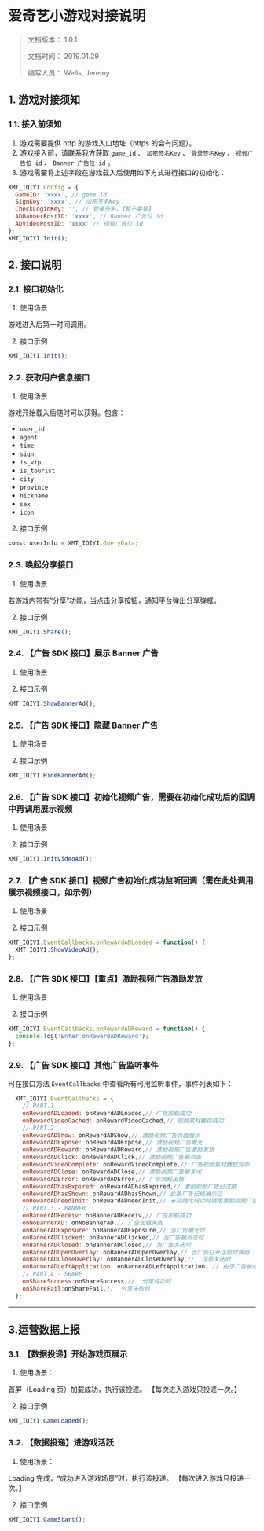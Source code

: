 # 爱奇艺小游戏对接说明

> 文档版本： 1.0.1
>
> 文档时间： 2019.01.29
>
> 编写人员： Wells, Jeremy

## 1. 游戏对接须知

### 1.1. 接入前须知

1. 游戏需要提供 http 的游戏入口地址（https 的会有问题）。
2. 游戏接入前，请联系我方获取 `game_id` 、 `加密签名Key` 、 `登录签名Key` 、 `视频广告位 id` 、 `Banner 广告位 id` 。
3. 游戏需要将上述字段在游戏载入后使用如下方式进行接口的初始化：

```javascript
XMT_IQIYI.Config = {
  GameID: 'xxxx', // game_id
  SignKey: 'xxxx', // 加密签名Key
  CheckLoginKey: '', // 登录签名，【暂不需要】
  ADBannerPostID: 'xxxx', // Banner 广告位 id
  ADVideoPostID: 'xxxx' // 视频广告位 id
};
XMT_IQIYI.Init();
```

## 2. 接口说明

### 2.1. 接口初始化

1. 使用场景

游戏进入后第一时间调用。

2. 接口示例

```javascript
XMT_IQIYI.Init();
```

### 2.2. 获取用户信息接口

1. 使用场景

游戏开始载入后随时可以获得。包含：

- `user_id`
- `agent`
- `time`
- `sign`
- `is_vip`
- `is_tourist`
- `city`
- `province`
- `nickname`
- `sex`
- `icon`

2. 接口示例

```javascript
const userInfo = XMT_IQIYI.QueryData;
```

### 2.3. 唤起分享接口

1. 使用场景

若游戏内带有“分享”功能，当点击分享按钮，通知平台弹出分享弹框。

2. 接口示例

```javascript
XMT_IQIYI.Share();
```

### 2.4. 【广告 SDK 接口】展示 Banner 广告

1. 使用场景

2. 接口示例

```javascript
XMT_IQIYI.ShowBannerAd();
```

### 2.5. 【广告 SDK 接口】隐藏 Banner 广告

1. 使用场景

2. 接口示例

```javascript
XMT_IQIYI.HideBannerAd();
```

### 2.6. 【广告 SDK 接口】初始化视频广告，需要在初始化成功后的回调中再调用展示视频

1. 使用场景

2. 接口示例

```javascript
XMT_IQIYI.InitVideoAd();
```

### 2.7. 【广告 SDK 接口】视频广告初始化成功监听回调（需在此处调用展示视频接口，如示例）

1. 使用场景

2. 接口示例

```javascript
XMT_IQIYI.EventCallbacks.onRewardADLoaded = function() {
  XMT_IQIYI.ShowVideoAd();
};
```

### 2.8. 【广告 SDK 接口】【重点】激励视频广告激励发放

1. 使用场景

2. 接口示例

```javascript
XMT_IQIYI.EventCallbacks.onRewardADReward = function() {
  console.log('Enter onRewardADReward');
};
```

### 2.9. 【广告 SDK 接口】其他广告监听事件

可在接口方法 `EventCallbacks` 中查看所有可用监听事件，事件列表如下：

```javascript
  XMT_IQIYI.EventCallbacks = {
    // PART.1
    onRewardADLoaded: onRewardADLoaded,// 广告加载成功
    onRewardVideoCached: onRewardVideoCached,// 视频素材缓存成功
    // PART.2
    onRewardADShow: onRewardADShow,// 激励视频广告页面展示
    onRewardADExpose: onRewardADExpose,// 激励视频广告曝光
    onRewardADReward: onRewardADReward,// 激励视频广告激励发放
    onRewardADClick: onRewardADClick,// 激励视频广告被点击
    onRewardVideoComplete: onRewardVideoComplete,// 广告视频素材播放完毕
    onRewardADClose: onRewardADClose,// 激励视频广告被关闭
    onRewardADError: onRewardADError,// 广告流程出错
    onRewardADhasExpired: onRewardADhasExpired,// 激励视频广告已过期
    onRewardADhasShown: onRewardADhasShown,// 此条广告已经展示过
    onRewardADneedInit: onRewardADneedInit,// 未初始化成功时调用激励视频广告展示
    // PART.3 - BANNER
    onBannerADReceiv: onBannerADReceiv,// 广告加载成功
    onNoBannerAD: onNoBannerAD,// 广告加载失败
    onBannerADExposure: onBannerADExposure,// 当广告曝光时
    onBannerADClicked: onBannerADClicked,// 当广告被点击时
    onBannerADClosed: onBannerADClosed,// 当广告关闭时
    onBannerADOpenOverlay: onBannerADOpenOverlay,// 当广告打开浮层时调用
    onBannerADCloseOverlay: onBannerADCloseOverlay,//  浮层关闭时
    onBannerADLeftApplication: onBannerADLeftApplication, // 由于广告被点击离开 APP 时
    // PART.4 - SHARE
    onShareSuccess:onShareSuccess,//  分享成功时
    onShareFail:onShareFail,//  分享失败时
  };
```

---

## 3.运营数据上报

### 3.1. 【数据投递】开始游戏页展示

1. 使用场景：

首屏（Loading 页）加载成功，执行该投递。
【每次进入游戏只投递一次。】

2. 接口示例

```javascript
XMT_IQIYI.GameLoaded();
```

### 3.2. 【数据投递】进游戏活跃

1. 使用场景：

Loading 完成，“成功进入游戏场景”时，执行该投递。
【每次进入游戏只投递一次。】

2. 接口示例

```javascript
XMT_IQIYI.GameStart();
```
